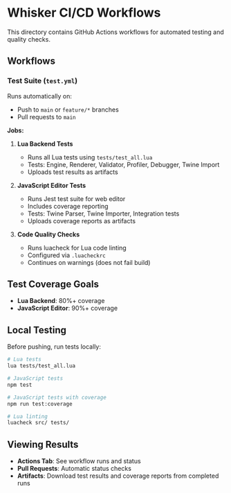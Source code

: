 # Whisker CI/CD Workflows

This directory contains GitHub Actions workflows for automated testing and quality checks.

## Workflows

### Test Suite (`test.yml`)

Runs automatically on:
- Push to `main` or `feature/*` branches
- Pull requests to `main`

**Jobs:**

1. **Lua Backend Tests**
   - Runs all Lua tests using `tests/test_all.lua`
   - Tests: Engine, Renderer, Validator, Profiler, Debugger, Twine Import
   - Uploads test results as artifacts

2. **JavaScript Editor Tests**
   - Runs Jest test suite for web editor
   - Includes coverage reporting
   - Tests: Twine Parser, Twine Importer, Integration tests
   - Uploads coverage reports as artifacts

3. **Code Quality Checks**
   - Runs luacheck for Lua code linting
   - Configured via `.luacheckrc`
   - Continues on warnings (does not fail build)

## Test Coverage Goals

- **Lua Backend**: 80%+ coverage
- **JavaScript Editor**: 90%+ coverage

## Local Testing

Before pushing, run tests locally:

```bash
# Lua tests
lua tests/test_all.lua

# JavaScript tests
npm test

# JavaScript tests with coverage
npm run test:coverage

# Lua linting
luacheck src/ tests/
```

## Viewing Results

- **Actions Tab**: See workflow runs and status
- **Pull Requests**: Automatic status checks
- **Artifacts**: Download test results and coverage reports from completed runs
